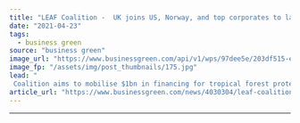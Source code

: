 ```yaml
---
title: "LEAF Coalition -  UK joins US, Norway, and top corporates to launch $1bn tropical forest protection drive"
date: "2021-04-23"
tags: 
  - business green
source: "business green"
image_url: "https://www.businessgreen.com/api/v1/wps/97dee5e/203df515-ee7a-4a8d-ae73-6d9db8f52af6/7/iStock-115959126-185x114.jpg"
image_fp: "/assets/img/post_thumbnails/175.jpg"
lead: "
 Coalition aims to mobilise $1bn in financing for tropical forest protection and restoration and provide a standardised and verified way for corporates to deliver climate finance ..."
article_url: "https://www.businessgreen.com/news/4030304/leaf-coalition-uk-joins-us-norway-corporates-launch-usd1bn-tropical-forest-protection-drive"
---
```


---
